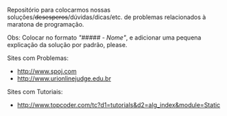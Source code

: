 Repositório para colocarmos nossas soluções/~~desesperos~~/dúvidas/dicas/etc. de problemas relacionados à maratona de programação.

Obs: Colocar no formato _"##### - Nome"_, e adicionar uma pequena explicação da solução por padrão, please.

Sites com Problemas:

- http://www.spoj.com
- http://www.urionlinejudge.edu.br

Sites com Tutoriais:

- http://www.topcoder.com/tc?d1=tutorials&d2=alg_index&module=Static
